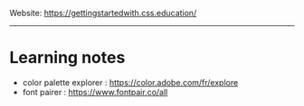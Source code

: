 Website: https://gettingstartedwith.css.education/

--- 

# Learning notes 

- color palette explorer : https://color.adobe.com/fr/explore
- font pairer : https://www.fontpair.co/all
